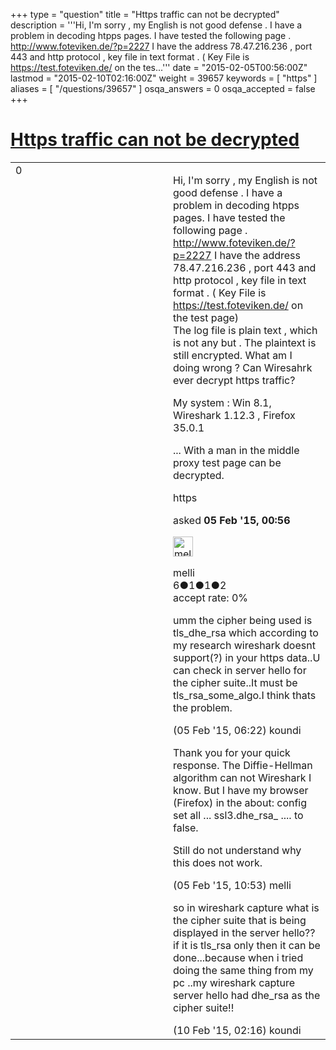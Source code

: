 +++
type = "question"
title = "Https traffic can not be decrypted"
description = '''Hi, I&#x27;m sorry , my English is not good defense .  I have a problem in decoding htpps pages. I have tested the following page . http://www.foteviken.de/?p=2227 I have the address 78.47.216.236 , port 443 and http protocol , key file in text format . ( Key File is https://test.foteviken.de/ on the tes...'''
date = "2015-02-05T00:56:00Z"
lastmod = "2015-02-10T02:16:00Z"
weight = 39657
keywords = [ "https" ]
aliases = [ "/questions/39657" ]
osqa_answers = 0
osqa_accepted = false
+++

<div class="headNormal">

# [Https traffic can not be decrypted](/questions/39657/https-traffic-can-not-be-decrypted)

</div>

<div id="main-body">

<div id="askform">

<table id="question-table" style="width:100%;"><colgroup><col style="width: 50%" /><col style="width: 50%" /></colgroup><tbody><tr class="odd"><td style="width: 30px; vertical-align: top"><div class="vote-buttons"><span id="post-39657-upvote" class="ajax-command post-vote up" rel="nofollow" title="I like this post (click again to cancel)"> </span><div id="post-39657-score" class="post-score" title="current number of votes">0</div><span id="post-39657-downvote" class="ajax-command post-vote down" rel="nofollow" title="I dont like this post (click again to cancel)"> </span> <span id="favorite-mark" class="ajax-command favorite-mark" rel="nofollow" title="mark/unmark this question as favorite (click again to cancel)"> </span><div id="favorite-count" class="favorite-count"></div></div></td><td><div id="item-right"><div class="question-body"><p>Hi, I'm sorry , my English is not good defense . I have a problem in decoding htpps pages. I have tested the following page . <a href="http://www.foteviken.de/?p=2227">http://www.foteviken.de/?p=2227</a> I have the address 78.47.216.236 , port 443 and http protocol , key file in text format . ( Key File is <a href="https://test.foteviken.de/">https://test.foteviken.de/</a> on the test page)<br />
The log file is plain text , which is not any but . The plaintext is still encrypted. What am I doing wrong ? Can Wiresahrk ever decrypt https traffic?</p><p>My system : Win 8.1, Wireshark 1.12.3 , Firefox 35.0.1</p><p>... With a man in the middle proxy test page can be decrypted.</p></div><div id="question-tags" class="tags-container tags"><span class="post-tag tag-link-https" rel="tag" title="see questions tagged &#39;https&#39;">https</span></div><div id="question-controls" class="post-controls"></div><div class="post-update-info-container"><div class="post-update-info post-update-info-user"><p>asked <strong>05 Feb '15, 00:56</strong></p><img src="https://secure.gravatar.com/avatar/5446c7bc71a648d1fa12429c56c7147e?s=32&amp;d=identicon&amp;r=g" class="gravatar" width="32" height="32" alt="melli&#39;s gravatar image" /><p><span>melli</span><br />
<span class="score" title="6 reputation points">6</span><span title="1 badges"><span class="badge1">●</span><span class="badgecount">1</span></span><span title="1 badges"><span class="silver">●</span><span class="badgecount">1</span></span><span title="2 badges"><span class="bronze">●</span><span class="badgecount">2</span></span><br />
<span class="accept_rate" title="Rate of the user&#39;s accepted answers">accept rate:</span> <span title="melli has no accepted answers">0%</span> </br></p></div></div><div id="comments-container-39657" class="comments-container"><span id="39665"></span><div id="comment-39665" class="comment"><div id="post-39665-score" class="comment-score"></div><div class="comment-text"><p>umm the cipher being used is tls_dhe_rsa which according to my research wireshark doesnt support(?) in your https data..U can check in server hello for the cipher suite..It must be tls_rsa_some_algo.I think thats the problem.</p></div><div id="comment-39665-info" class="comment-info"><span class="comment-age">(05 Feb '15, 06:22)</span> <span class="comment-user userinfo">koundi</span></div></div><span id="39672"></span><div id="comment-39672" class="comment"><div id="post-39672-score" class="comment-score"></div><div class="comment-text"><p>Thank you for your quick response. The Diffie-Hellman algorithm can not Wireshark I know. But I have my browser (Firefox) in the about: config set all ... ssl3.dhe_rsa_ .... to false.</p><p>Still do not understand why this does not work.</p></div><div id="comment-39672-info" class="comment-info"><span class="comment-age">(05 Feb '15, 10:53)</span> <span class="comment-user userinfo">melli</span></div></div><span id="39749"></span><div id="comment-39749" class="comment"><div id="post-39749-score" class="comment-score"></div><div class="comment-text"><p>so in wireshark capture what is the cipher suite that is being displayed in the server hello?? if it is tls_rsa only then it can be done...because when i tried doing the same thing from my pc ..my wireshark capture server hello had dhe_rsa as the cipher suite!!</p></div><div id="comment-39749-info" class="comment-info"><span class="comment-age">(10 Feb '15, 02:16)</span> <span class="comment-user userinfo">koundi</span></div></div></div><div id="comment-tools-39657" class="comment-tools"></div><div class="clear"></div><div id="comment-39657-form-container" class="comment-form-container"></div><div class="clear"></div></div></td></tr></tbody></table>

</div>

</div>

